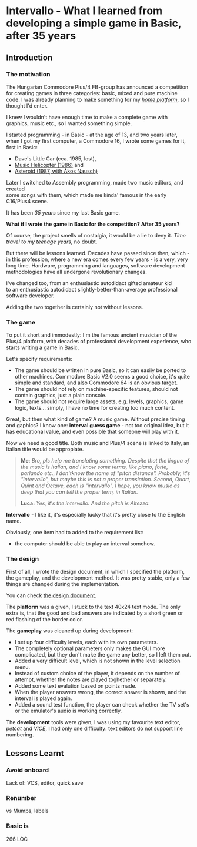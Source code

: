 # Intervallo - What I learned from developing a simple game in Basic, after 35 years

## Introduction

### The motivation

The Hungarian Commodore Plus/4 FB-group 
has announced a competition for 
creating games 
in three categories: 
basic, mixed and pure machine code. 
I was already planning to 
make something 
for my 
[*home platform*](http://plus4world.powweb.com/members/ern0), 
so I thought I'd enter.

I knew I wouldn't have enough time 
to make a complete game 
with graphics, music etc., 
so I wanted something simple.

I started programming - in Basic -
at the age of 13, 
and two years later, 
when I got my first computer,
a Commodore 16, 
I wrote some games for it, 
first in Basic:

- Dave's Little Car (cca. 1985, lost),
- [Music Helicopter 
  (1986)](http://plus4world.powweb.com/software/Music_Helicopter) and
- [Asteroid (1987,
  with Ákos Nausch)](http://plus4world.powweb.com/software/Asteroid)

Later I switched to 
Assembly programming,
made two music editors, 
and created  
some songs with them, 
which made me kinda' famous 
in the early C16/Plus4 scene.

It has been *35 years* since 
my last Basic game.

**What if I wrote the game in Basic
for the competition? After 35 years?**

Of course, 
the project smells of nostalgia, 
it would be a lie to deny it. 
*Time travel to my teenage years*, 
no doubt.

But there will be lessons learned. 
Decades have passed since then, 
which -
in this profession, 
where a new era comes every 
few years - 
is a very, very long time.
Hardware, 
programming and languages,
software development methodologies 
have all undergone 
revolutionary changes. 

I've changed too, 
from an 
enthusiastic autodidact 
gifted amateur kid  
to an 
enthusiastic autodidact
slightly-better-than-average 
professional software developer.

Adding the two together is 
certainly not without lessons.

### The game

To put it short and immodestly:
I'm the famous ancient musician
of the Plus/4 platform, 
with decades of professional 
development experience,
who starts writing a game in Basic.

Let's specify requirements:
- The game should be written in pure Basic,
  so it can easily be ported to other machines.
	Commodore Basic V2.0 seems a good choice,
	it's quite simple and standard, and
	also Commodore 64 is an obvious target.
- The game should not rely on 
  machine-specific features, 
	should not contain graphics, 
	just a plain console.
- The game should not require large assets,
  e.g. levels, graphics, game logic, texts... 
  simply, I have no time for creating 
  too much content.

Great, but then what kind of game? A music game.
Without precise timing and gaphics?
I know one: **interval guess game** - 
not too original idea,
but it has educational value, 
and even possible that
someone will play with it.

Now we need a good title.
Both music and Plus/4 scene 
is linked to Italy,
an Italian title would be appropiate.

> **Me**: *Bro, pls help me translating something.
Despite that the lingua of the music is Italian, 
and I know some terms, 
like piano, forte, parlando etc., 
I don'tknow the name of "pitch distance". 
Probably, it's "intervallo", 
but maybe this is not a proper translation.
Second, Quart, Quint and Octave, each is "intervallo". 
I hope, you know music as deep that 
you can tell the proper term, in Italian.*
>
> **Luca:** *Yes, it's the intervallo.
And the pitch is Altezza.*

**Intervallo** - I like it, 
it's especially lucky that 
it's pretty close to the English name.

Obviously, one item had to added 
to the requirement list:
- the computer should be able to 
  play an interval somehow. 

### The design

First of all, I wrote the design document, 
in which I specified the platform, the gameplay, 
and the development method. 
It was pretty stable, 
only a few things are changed
during the implementation.

You can check 
[the design document](design.md).

The **platform** was a given, 
I stuck to the text 40x24 text mode.
The only extra is, that
the good and bad answers are indicated 
by a short green or red flashing of the
border color.

The **gameplay** was cleaned up during development:
- I set up four difficulty levels, 
  each with its own parameters.
- The completely optional parameters 
  only makes the GUI more complicated, 
  but they don't make the game any better, 
  so I left them out.
- Added a very difficult level, 
  which is not shown in the level 
  selection menu.
- Instead of custom choice of the player,
  it depends on the number of attempt,
  whether the notes are played toghether
  or separately.
- Added some text evalution based on
  points made.
- When the player answers wrong,
  the correct answer is shown, and the
  interval is played again.
- Added a sound test function, 
  the player can check whether the TV set's
  or the emulator's audio is working correctly.

The **development** tools were given,
I was using my favourite text editor, 
*petcat* and *VICE*,
I had only one difficulty: 
text editors do not support line numbering.

## Lessons Learnt

### Avoid onboard

Lack of: VCS, editor, quick save

### Renumber

vs Mumps, labels

### Basic is

266 LOC
